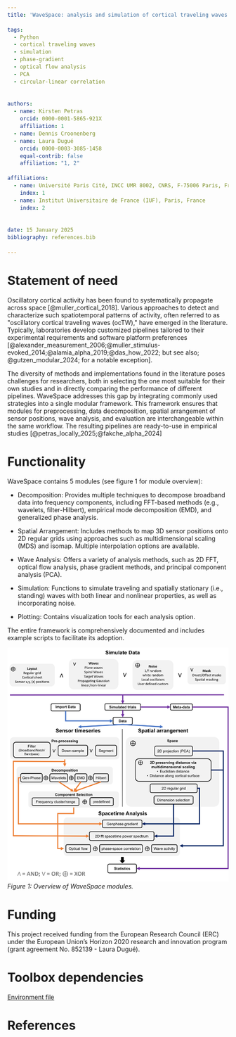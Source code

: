 ```yaml
---
title: 'WaveSpace: analysis and simulation of cortical traveling waves'

tags:
  - Python
  - cortical traveling waves
  - simulation
  - phase-gradient
  - optical flow analysis
  - PCA 
  - circular-linear correlation
  
  
authors:
  - name: Kirsten Petras
    orcid: 0000-0001-5865-921X
    affiliation: 1
  - name: Dennis Croonenberg
  - name: Laura Dugué
    orcid: 0000-0003-3085-1458
    equal-contrib: false
    affiliation: "1, 2"

affiliations:
  - name: Université Paris Cité, INCC UMR 8002, CNRS, F-75006 Paris, France
    index: 1
  - name: Institut Universitaire de France (IUF), Paris, France
    index: 2


date: 15 January 2025
bibliography: references.bib

---
```



# Statement of need

Oscillatory cortical activity has been found to systematically propagate across space [@muller_cortical_2018]. Various approaches to detect and characterize such spatiotemporal patterns of activity, often referred to as "oscillatory cortical traveling waves (ocTW)," have emerged in the literature. Typically, laboratories develop customized pipelines tailored to their experimental requirements and software platform preferences [@alexander_measurement_2006;@muller_stimulus-evoked_2014;@alamia_alpha_2019;@das_how_2022; but see also; @gutzen_modular_2024; for a notable exception].

The diversity of methods and implementations found in the literature poses challenges for researchers, both in selecting the one most suitable for their own studies and in directly comparing the performance of different pipelines. WaveSpace addresses this gap by integrating commonly used strategies into a single modular framework. This framework ensures that modules for preprocessing, data decomposition, spatial arrangement of sensor positions, wave analysis, and evaluation are interchangeable within the same workflow. The resulting pipelines are ready-to-use in empirical studies [@petras_locally_2025;@fakche_alpha_2024]   

# Functionality
WaveSpace contains 5 modules (see figure 1 for module overview):

- Decomposition: Provides multiple techniques to decompose broadband data into frequency components, including FFT-based methods (e.g., wavelets, filter-Hilbert), empirical mode decomposition (EMD), and generalized phase analysis.

- Spatial Arrangement: Includes methods to map 3D sensor positions onto 2D regular grids using approaches such as multidimensional scaling (MDS) and isomap. Multiple interpolation options are available.

- Wave Analysis: Offers a variety of analysis methods, such as 2D FFT, optical flow analysis, phase gradient methods, and principal component analysis (PCA).

- Simulation: Functions to simulate traveling and spatially stationary (i.e., standing) waves with both linear and nonlinear properties, as well as incorporating noise.

- Plotting: Contains visualization tools for each analysis option.

The entire framework is comprehensively documented and includes example scripts to facilitate its adoption.

![WaveSpace Module Overview](WaveSpace_overview.png)
*Figure 1: Overview of WaveSpace modules.*

# Funding

This project received funding from the European Research Council (ERC) under the European Union’s Horizon 2020 research and innovation program (grant agreement No. 852139 - Laura Dugué).

# Toolbox dependencies

[Environment file](https://github.com/kpetras/WaveSpace/blob/main/WaveSpaceEnv.yaml)

# References
